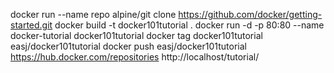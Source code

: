
docker run --name repo alpine/git clone https://github.com/docker/getting-started.git
docker build -t docker101tutorial .
docker run -d -p 80:80 --name docker-tutorial docker101tutorial
docker tag docker101tutorial easj/docker101tutorial 
docker push easj/docker101tutorial
https://hub.docker.com/repositories
http://localhost/tutorial/ 